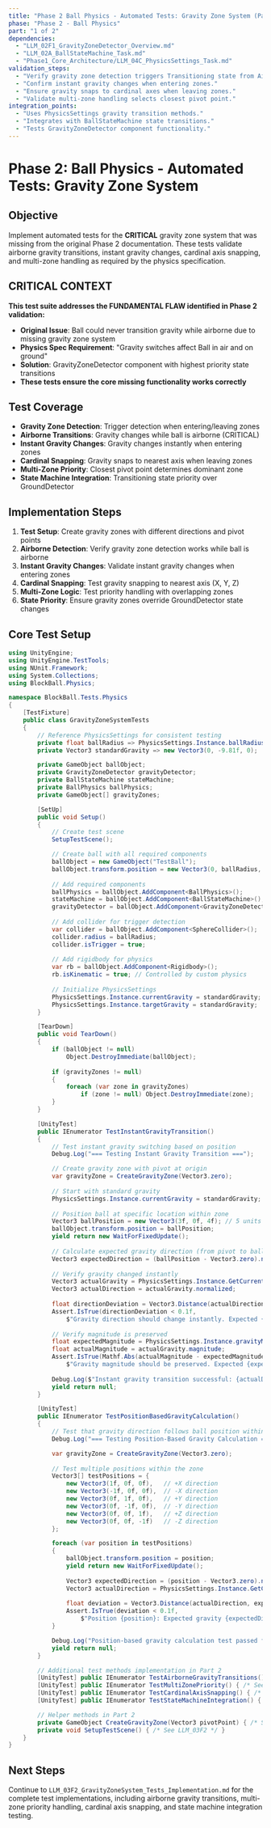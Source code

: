 ```yaml
---
title: "Phase 2 Ball Physics - Automated Tests: Gravity Zone System (Part 1 of 2)"
phase: "Phase 2 - Ball Physics"
part: "1 of 2"
dependencies:
  - "LLM_02F1_GravityZoneDetector_Overview.md"
  - "LLM_02A_BallStateMachine_Task.md"
  - "Phase1_Core_Architecture/LLM_04C_PhysicsSettings_Task.md"
validation_steps:
  - "Verify gravity zone detection triggers Transitioning state from Airborne."
  - "Confirm instant gravity changes when entering zones."
  - "Ensure gravity snaps to cardinal axes when leaving zones."
  - "Validate multi-zone handling selects closest pivot point."
integration_points:
  - "Uses PhysicsSettings gravity transition methods."
  - "Integrates with BallStateMachine state transitions."
  - "Tests GravityZoneDetector component functionality."
---
```


# Phase 2: Ball Physics - Automated Tests: Gravity Zone System
## Objective
Implement automated tests for the **CRITICAL** gravity zone system that was missing from the original Phase 2 documentation. These tests validate airborne gravity transitions, instant gravity changes, cardinal axis snapping, and multi-zone handling as required by the physics specification.

## CRITICAL CONTEXT
**This test suite addresses the FUNDAMENTAL FLAW identified in Phase 2 validation:**
- **Original Issue**: Ball could never transition gravity while airborne due to missing gravity zone system
- **Physics Spec Requirement**: "Gravity switches affect Ball in air and on ground"
- **Solution**: GravityZoneDetector component with highest priority state transitions
- **These tests ensure the core missing functionality works correctly**

## Test Coverage
- **Gravity Zone Detection**: Trigger detection when entering/leaving zones
- **Airborne Transitions**: Gravity changes while ball is airborne (CRITICAL)
- **Instant Gravity Changes**: Gravity changes instantly when entering zones
- **Cardinal Snapping**: Gravity snaps to nearest axis when leaving zones
- **Multi-Zone Priority**: Closest pivot point determines dominant zone
- **State Machine Integration**: Transitioning state priority over GroundDetector

## Implementation Steps
1. **Test Setup**: Create gravity zones with different directions and pivot points
2. **Airborne Detection**: Verify gravity zone detection works while ball is airborne
3. **Instant Gravity Changes**: Validate instant gravity changes when entering zones
4. **Cardinal Snapping**: Test gravity snapping to nearest axis (X, Y, Z)
5. **Multi-Zone Logic**: Test priority handling with overlapping zones
6. **State Priority**: Ensure gravity zones override GroundDetector state changes

## Core Test Setup
```csharp
using UnityEngine;
using UnityEngine.TestTools;
using NUnit.Framework;
using System.Collections;
using BlockBall.Physics;

namespace BlockBall.Tests.Physics
{
    [TestFixture]
    public class GravityZoneSystemTests
    {
        // Reference PhysicsSettings for consistent testing
        private float ballRadius => PhysicsSettings.Instance.ballRadius;
        private Vector3 standardGravity => new Vector3(0, -9.81f, 0);

        private GameObject ballObject;
        private GravityZoneDetector gravityDetector;
        private BallStateMachine stateMachine;
        private BallPhysics ballPhysics;
        private GameObject[] gravityZones;

        [SetUp]
        public void Setup()
        {
            // Create test scene
            SetupTestScene();

            // Create ball with all required components
            ballObject = new GameObject("TestBall");
            ballObject.transform.position = new Vector3(0, ballRadius, 0);
            
            // Add required components
            ballPhysics = ballObject.AddComponent<BallPhysics>();
            stateMachine = ballObject.AddComponent<BallStateMachine>();
            gravityDetector = ballObject.AddComponent<GravityZoneDetector>();
            
            // Add collider for trigger detection
            var collider = ballObject.AddComponent<SphereCollider>();
            collider.radius = ballRadius;
            collider.isTrigger = true;
            
            // Add rigidbody for physics
            var rb = ballObject.AddComponent<Rigidbody>();
            rb.isKinematic = true; // Controlled by custom physics
            
            // Initialize PhysicsSettings
            PhysicsSettings.Instance.currentGravity = standardGravity;
            PhysicsSettings.Instance.targetGravity = standardGravity;
        }

        [TearDown]
        public void TearDown()
        {
            if (ballObject != null)
                Object.DestroyImmediate(ballObject);
            
            if (gravityZones != null)
            {
                foreach (var zone in gravityZones)
                    if (zone != null) Object.DestroyImmediate(zone);
            }
        }

        [UnityTest]
        public IEnumerator TestInstantGravityTransition()
        {
            // Test instant gravity switching based on position
            Debug.Log("=== Testing Instant Gravity Transition ===");

            // Create gravity zone with pivot at origin
            var gravityZone = CreateGravityZone(Vector3.zero);
            
            // Start with standard gravity
            PhysicsSettings.Instance.currentGravity = standardGravity;
            
            // Position ball at specific location within zone
            Vector3 ballPosition = new Vector3(3f, 0f, 4f); // 5 units from pivot
            ballObject.transform.position = ballPosition;
            yield return new WaitForFixedUpdate();
            
            // Calculate expected gravity direction (from pivot to ball position)
            Vector3 expectedDirection = (ballPosition - Vector3.zero).normalized;
            
            // Verify gravity changed instantly
            Vector3 actualGravity = PhysicsSettings.Instance.GetCurrentGravity();
            Vector3 actualDirection = actualGravity.normalized;
            
            float directionDeviation = Vector3.Distance(actualDirection, expectedDirection);
            Assert.IsTrue(directionDeviation < 0.1f, 
                $"Gravity direction should change instantly. Expected {expectedDirection}, got {actualDirection}, deviation: {directionDeviation:F3}");
            
            // Verify magnitude is preserved
            float expectedMagnitude = PhysicsSettings.Instance.gravityMagnitude;
            float actualMagnitude = actualGravity.magnitude;
            Assert.IsTrue(Mathf.Abs(actualMagnitude - expectedMagnitude) < 0.1f,
                $"Gravity magnitude should be preserved. Expected {expectedMagnitude}, got {actualMagnitude}");
            
            Debug.Log($"Instant gravity transition successful: {actualDirection} (magnitude: {actualMagnitude:F2})");
            yield return null;
        }

        [UnityTest]
        public IEnumerator TestPositionBasedGravityCalculation()
        {
            // Test that gravity direction follows ball position within zone
            Debug.Log("=== Testing Position-Based Gravity Calculation ===");

            var gravityZone = CreateGravityZone(Vector3.zero);
            
            // Test multiple positions within the zone
            Vector3[] testPositions = {
                new Vector3(1f, 0f, 0f),   // +X direction
                new Vector3(-1f, 0f, 0f),  // -X direction
                new Vector3(0f, 1f, 0f),   // +Y direction
                new Vector3(0f, -1f, 0f),  // -Y direction
                new Vector3(0f, 0f, 1f),   // +Z direction
                new Vector3(0f, 0f, -1f)   // -Z direction
            };

            foreach (var position in testPositions)
            {
                ballObject.transform.position = position;
                yield return new WaitForFixedUpdate();
                
                Vector3 expectedDirection = (position - Vector3.zero).normalized;
                Vector3 actualDirection = PhysicsSettings.Instance.GetCurrentGravity().normalized;
                
                float deviation = Vector3.Distance(actualDirection, expectedDirection);
                Assert.IsTrue(deviation < 0.1f, 
                    $"Position {position}: Expected gravity {expectedDirection}, got {actualDirection}, deviation: {deviation:F3}");
            }

            Debug.Log("Position-based gravity calculation test passed for all directions");
            yield return null;
        }

        // Additional test methods implementation in Part 2
        [UnityTest] public IEnumerator TestAirborneGravityTransitions() { /* See LLM_03F2 */ }
        [UnityTest] public IEnumerator TestMultiZonePriority() { /* See LLM_03F2 */ }
        [UnityTest] public IEnumerator TestCardinalAxisSnapping() { /* See LLM_03F2 */ }
        [UnityTest] public IEnumerator TestStateMachineIntegration() { /* See LLM_03F2 */ }

        // Helper methods in Part 2
        private GameObject CreateGravityZone(Vector3 pivotPoint) { /* See LLM_03F2 */ }
        private void SetupTestScene() { /* See LLM_03F2 */ }
    }
}
```
## Next Steps
Continue to `LLM_03F2_GravityZoneSystem_Tests_Implementation.md` for the complete test implementations, including airborne gravity transitions, multi-zone priority handling, cardinal axis snapping, and state machine integration testing.
